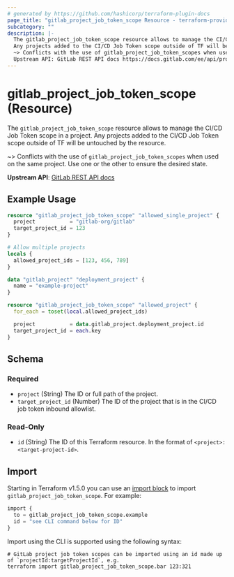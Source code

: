 ```yaml
---
# generated by https://github.com/hashicorp/terraform-plugin-docs
page_title: "gitlab_project_job_token_scope Resource - terraform-provider-gitlab"
subcategory: ""
description: |-
  The gitlab_project_job_token_scope resource allows to manage the CI/CD Job Token scope in a project.
  Any projects added to the CI/CD Job Token scope outside of TF will be untouched by the resource.
  ~> Conflicts with the use of gitlab_project_job_token_scopes when used on the same project. Use one or the other to ensure the desired state.
  Upstream API: GitLab REST API docs https://docs.gitlab.com/ee/api/project_job_token_scopes.html
---
```


# gitlab_project_job_token_scope (Resource)

The `gitlab_project_job_token_scope` resource allows to manage the CI/CD Job Token scope in a project.
Any projects added to the CI/CD Job Token scope outside of TF will be untouched by the resource.

~> Conflicts with the use of `gitlab_project_job_token_scopes` when used on the same project. Use one or the other to ensure the desired state.

**Upstream API**: [GitLab REST API docs](https://docs.gitlab.com/ee/api/project_job_token_scopes.html)

## Example Usage

```terraform
resource "gitlab_project_job_token_scope" "allowed_single_project" {
  project           = "gitlab-org/gitlab"
  target_project_id = 123
}

# Allow multiple projects
locals {
  allowed_project_ids = [123, 456, 789]
}

data "gitlab_project" "deployment_project" {
  name = "example-project"
}

resource "gitlab_project_job_token_scope" "allowed_project" {
  for_each = toset(local.allowed_project_ids)

  project           = data.gitlab_project.deployment_project.id
  target_project_id = each.key
}
```

<!-- schema generated by tfplugindocs -->
## Schema

### Required

- `project` (String) The ID or full path of the project.
- `target_project_id` (Number) The ID of the project that is in the CI/CD job token inbound allowlist.

### Read-Only

- `id` (String) The ID of this Terraform resource. In the format of `<project>:<target-project-id>`.

## Import

Starting in Terraform v1.5.0 you can use an [import block](https://developer.hashicorp.com/terraform/language/import) to import `gitlab_project_job_token_scope`. For example:
```terraform
import {
  to = gitlab_project_job_token_scope.example
  id = "see CLI command below for ID"
}
```

Import using the CLI is supported using the following syntax:

```shell
# GitLab project job token scopes can be imported using an id made up of `projectId:targetProjectId`, e.g.
terraform import gitlab_project_job_token_scope.bar 123:321
```
